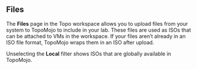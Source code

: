 ## Files

The **Files** page in the Topo workspace allows you to upload files from your system to TopoMojo to include in your lab. These files are used as ISOs that can be attached to VMs in the workspace. If your files aren’t already in an ISO file format, TopoMojo wraps them in an ISO after upload.

Unselecting the **Local** filter shows ISOs that are globally available in TopoMojo.